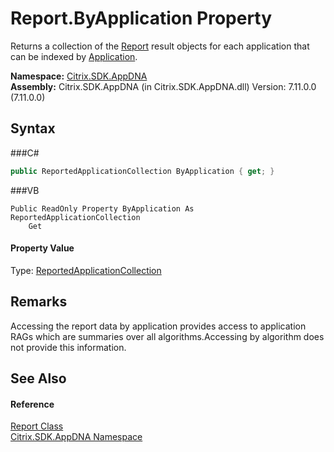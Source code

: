 # Report.ByApplication Property 
 

Returns a collection of the <a href="T_Citrix_SDK_AppDNA_Report">Report</a> result objects for each application that can be indexed by <a href="T_Citrix_SDK_AppDNA_Application">Application</a>.

**Namespace:**&nbsp;<a href="N_Citrix_SDK_AppDNA">Citrix.SDK.AppDNA</a><br />**Assembly:**&nbsp;Citrix.SDK.AppDNA (in Citrix.SDK.AppDNA.dll) Version: 7.11.0.0 (7.11.0.0)

## Syntax

###C#
```csharp
public ReportedApplicationCollection ByApplication { get; }
```

###VB
```vbnet
Public ReadOnly Property ByApplication As ReportedApplicationCollection
	Get
```


#### Property Value
Type: <a href="T_Citrix_SDK_AppDNA_ReportedApplicationCollection">ReportedApplicationCollection</a>

## Remarks
Accessing the report data by application provides access to application RAGs which are summaries over all algorithms.Accessing by algorithm does not provide this information.

## See Also


#### Reference
<a href="T_Citrix_SDK_AppDNA_Report">Report Class</a><br /><a href="N_Citrix_SDK_AppDNA">Citrix.SDK.AppDNA Namespace</a><br />